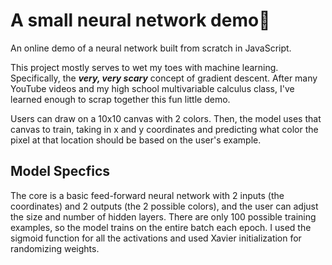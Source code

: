 # A small neural network demo🤖
An online demo of a neural network built from scratch in JavaScript.

This project mostly serves to wet my toes with machine learning. Specifically, the ***very, very scary*** concept of gradient descent. After many YouTube videos and my high school multivariable calculus class, I've learned enough to scrap together this fun little demo. 

Users can draw on a 10x10 canvas with 2 colors. Then, the model uses that canvas to train, taking in x and y coordinates and predicting what color the pixel at that location should be based on the user's example.

## Model Specfics
The core is a basic feed-forward neural network with 2 inputs (the coordinates) and 2 outputs (the 2 possible colors), and the user can adjust the size and number of hidden layers. There are only 100 possible training examples, so the model trains on the entire batch each epoch. I used the sigmoid function for all the activations and used Xavier initialization for randomizing weights. 
